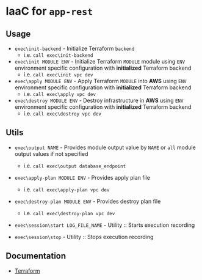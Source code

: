 # IaaC for `app-rest`

## Usage

* `exec\init-backend` - Initialize Terraform `backend`
  * i.e. `call exec\init-backend`
* `exec\init MODULE ENV` - Initialize Terraform `MODULE` module using `ENV` environment specific configuration 
                                                                    with **initialized** Terraform backend
  * i.e. `call exec\init vpc dev`
* `exec\apply MODULE ENV` - Apply Terraform `MODULE` into **AWS** using `ENV` environment specific configuration 
                                                                      with **initialized** Terraform backend
  * i.e. `call exec\apply vpc dev`
* `exec\destroy MODULE ENV` - Destroy infrastructure in **AWS** using `ENV` environment specific configuration 
                                                                    with **initialized** Terraform backend
  * i.e. `call exec\destroy vpc dev`

## Utils

* `exec\output NAME` - Provides module output value by `NAME` or `all` module output values if not specified
  * i.e. `call exec\output database_endpoint`

* `exec\apply-plan MODULE ENV` - Provides apply plan file
  * i.e. `call exec\apply-plan vpc dev`
* `exec\destroy-plan MODULE ENV` - Provides destroy plan file
  * i.e. `call exec\destroy-plan vpc dev`

* `exec\session\start LOG_FILE_NAME` - Utility :: Starts execution recording
* `exec\session\stop` - Utility :: Stops execution recording


## Documentation
* [Terraform](https://www.terraform.io/docs/index.html)